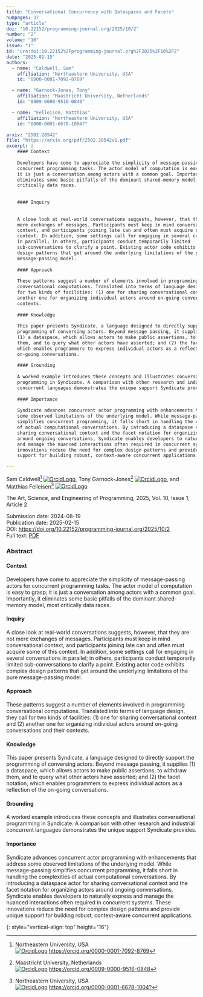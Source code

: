 ```yaml
---
title: "Conversational Concurrency with Dataspaces and Facets"
numpages: 37
type: "article"
doi: "10.22152/programming-journal.org/2025/10/2"
number: "2"
volume: "10"
issue: "1"
id: "urn:doi:10.22152%2Fprogramming-journal.org%2F2025%2F10%2F2"
date: "2025-02-15"
authors: 
  - name: "Caldwell, Sam"
    affiliation: "Northeastern University, USA"
    id: "0000-0001-7092-8769"

  - name: "Garnock-Jones, Tony"
    affiliation: "Maastricht University, Netherlands"
    id: "0009-0000-9516-0848"

  - name: "Felleisen, Matthias"
    affiliation: "Northeastern University, USA"
    id: "0000-0001-6678-1004?"

arxiv: "2502.20542"
file: "https://arxiv.org/pdf/2502.20542v1.pdf"
excerpt: |
    #### Context
    
    Developers have come to appreciate the simplicity of message-passing actors for
    concurrent programming tasks. The actor model of computation is easy to grasp;
    it is just a conversation among actors with a common goal. Importantly, it
    eliminates some basic pitfalls of the dominant shared-memory model, most
    critically data races.
    
    
    #### Inquiry
    
    
    A close look at real-world conversations suggests, however, that they are not
    mere exchanges of messages. Participants must keep in mind conversational
    context, and participants joining late can and often must acquire some of this
    context. In addition, some settings call for engaging in several conversations
    in parallel; in others, participants conduct temporarily limited
    sub-conversations to clarify a point. Existing actor code exhibits complex
    design patterns that get around the underlying limitations of the pure
    message-passing model.
    
    #### Approach
    
    These patterns suggest a number of elements involved in programming
    conversational computations. Translated into terms of language design, they call
    for two kinds of facilities: (1) one for sharing conversational context and (2)
    another one for organizing individual actors around on-going conversations and their
    contexts.
    
    #### Knowledge
    
    This paper presents Syndicate, a language designed to directly support the
    programming of conversing actors. Beyond message passing, it supplies
    (1) a dataspace, which allows actors to make public assertions, to withdraw
    them, and to query what other actors have asserted; and (2) the facet notation,
    which enables programmers to express individual actors as a reflection of the
    on-going conversations.
    
    #### Grounding
    
    A worked example introduces these concepts and illustrates conversational
    programming in Syndicate. A comparison with other research and industrial
    concurrent languages demonstrates the unique support Syndicate provides.
    
    #### Importance
    
    Syndicate advances concurrent actor programming with enhancements that address
    some observed limitations of the underlying model. While message-passing
    simplifies concurrent programming, it falls short in handling the complexities
    of actual computational conversations. By introducing a dataspace actor for
    sharing conversational context and the facet notation for organizing actors
    around ongoing conversations, Syndicate enables developers to naturally express
    and manage the nuanced interactions often required in concurrent systems. These
    innovations reduce the need for complex design patterns and provide unique
    support for building robust, context-aware concurrent applications.

---
```

Sam Caldwell[^1] [![OrcidLogo]](https://orcid.org/0000-0001-7092-8769), Tony Garnock-Jones[^2] [![OrcidLogo]](https://orcid.org/0009-0000-9516-0848), and Matthias Felleisen[^3] [![OrcidLogo]](https://orcid.org/0000-0001-6678-1004?)

The Art, Science, and Engineering of Programming, 2025, Vol. 10, Issue 1, Article 2

Submission date: 2024-08-19  
Publication date: 2025-02-15  
DOI: <https://doi.org/10.22152/programming-journal.org/2025/10/2>  
Full text: [PDF](https://arxiv.org/pdf/2502.20542v1.pdf)  


### Abstract

#### Context

Developers have come to appreciate the simplicity of message-passing actors for
concurrent programming tasks. The actor model of computation is easy to grasp;
it is just a conversation among actors with a common goal. Importantly, it
eliminates some basic pitfalls of the dominant shared-memory model, most
critically data races.


#### Inquiry


A close look at real-world conversations suggests, however, that they are not
mere exchanges of messages. Participants must keep in mind conversational
context, and participants joining late can and often must acquire some of this
context. In addition, some settings call for engaging in several conversations
in parallel; in others, participants conduct temporarily limited
sub-conversations to clarify a point. Existing actor code exhibits complex
design patterns that get around the underlying limitations of the pure
message-passing model.

#### Approach

These patterns suggest a number of elements involved in programming
conversational computations. Translated into terms of language design, they call
for two kinds of facilities: (1) one for sharing conversational context and (2)
another one for organizing individual actors around on-going conversations and their
contexts.

#### Knowledge

This paper presents Syndicate, a language designed to directly support the
programming of conversing actors. Beyond message passing, it supplies
(1) a dataspace, which allows actors to make public assertions, to withdraw
them, and to query what other actors have asserted; and (2) the facet notation,
which enables programmers to express individual actors as a reflection of the
on-going conversations.

#### Grounding

A worked example introduces these concepts and illustrates conversational
programming in Syndicate. A comparison with other research and industrial
concurrent languages demonstrates the unique support Syndicate provides.

#### Importance

Syndicate advances concurrent actor programming with enhancements that address
some observed limitations of the underlying model. While message-passing
simplifies concurrent programming, it falls short in handling the complexities
of actual computational conversations. By introducing a dataspace actor for
sharing conversational context and the facet notation for organizing actors
around ongoing conversations, Syndicate enables developers to naturally express
and manage the nuanced interactions often required in concurrent systems. These
innovations reduce the need for complex design patterns and provide unique
support for building robust, context-aware concurrent applications.


[^1]: Northeastern University, USA  
    [![OrcidLogo]](https://orcid.org/0000-0001-7092-8769) <https://orcid.org/0000-0001-7092-8769>

[^2]: Maastricht University, Netherlands  
    [![OrcidLogo]](https://orcid.org/0009-0000-9516-0848) <https://orcid.org/0009-0000-9516-0848>

[^3]: Northeastern University, USA  
    [![OrcidLogo]](https://orcid.org/0000-0001-6678-1004?) <https://orcid.org/0000-0001-6678-1004?>


[OrcidLogo]: /assets/images/orcid.svg "Orcid Logo"
{: style="vertical-align: top" height="16"}
